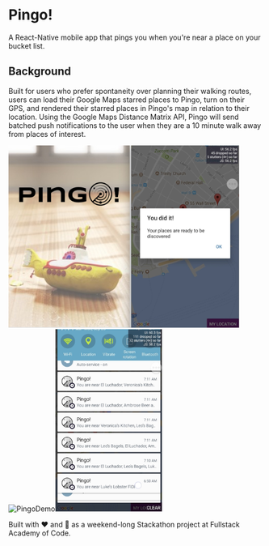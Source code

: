 # Pingo!

A React-Native mobile app that pings you when you're near a place on your bucket list.

## Background

Built for users who prefer spontaneity over planning their walking routes, users can load their Google Maps starred places to Pingo, turn on their GPS, and rendered their starred places in Pingo's map in relation to their location. Using the Google Maps Distance Matrix API, Pingo will send batched push notifications to the user when they are a 10 minute walk away from places of interest. 

<img src="assets/pingo-load.jpg" alt="PingoLoad" height="360"><img src="https://media.giphy.com/media/l4pThBVpD5pgULxIc/giphy.gif" alt="PingoDemo" height="360"><img src="assets/pingo-notifications.png" alt="PingoNotifications" height="360">

Built with :heart: and :icecream: as a weekend-long Stackathon project at Fullstack Academy of Code.
